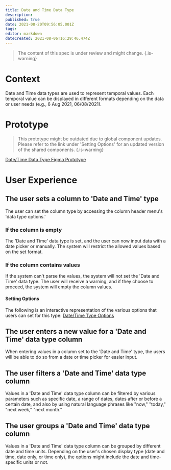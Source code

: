 ```yaml
---
title: Date and Time Data Type
description: 
published: true
date: 2021-08-20T09:56:05.001Z
tags: 
editor: markdown
dateCreated: 2021-08-06T16:29:46.474Z
---
```


> The content of this spec is under review and might change.
{.is-warning}


# Context
Date and Time data types are used to represent temporal values. Each temporal value can be displayed in different formats depending on the data or user needs (e.g., 6 Aug 2021, 06/08/2021).

# Prototype
> This prototype might be outdated due to global component updates. Please refer to the link under 'Setting Options' for an updated version of the shared components.
{.is-warning}

[Date/Time Data Type Figma Prototype](https://www.figma.com/proto/Uaf1ntcldzK2U41Jhw6vS2/Mathesar-MVP?page-id=3559%3A26639&node-id=3559%3A26640&viewport=-379%2C563%2C0.21144694089889526&scaling=contain&starting-point-node-id=3559%3A26640)

# User Experience

## The user sets a column to 'Date and Time' type
The user can set the column type by accessing the column header menu's  'data type options.'
### If the column is empty
The 'Date and Time' data type is set, and the user can now input data with a date picker or manually. The system will restrict the allowed values based on the set format. 
### If the column contains values
If the system can't parse the values, the system will not set the 'Date and Time' data type. The user will receive a warning, and if they choose to proceed, the system will empty the column values.

#### Setting Options
The following is an interactive representation of the various options that users can set for this type:
[Date/Time Type Options](https://www.figma.com/proto/Uaf1ntcldzK2U41Jhw6vS2/Mathesar-MVP?page-id=4260%3A37440&node-id=4270%3A41050&viewport=324%2C48%2C0.34&scaling=contain&starting-point-node-id=4270%3A41050)

## The user enters a new value for a  'Date and Time' data type column
When entering values in a column set to the 'Date and Time' type, the users will be able to do so from a date or time picker for easier input.

## The user filters a 'Date and Time' data type column
Values in a 'Date and Time' data type column can be filtered by various parameters such as specific date, a range of dates, dates after or before a certain date, and also by using natural language phrases like "now," "today," "next week," "next month."

## The user groups a 'Date and Time' data type column
Values in a 'Date and Time' data type column can be grouped by different date and time units. Depending on the user's chosen display type (date and time, date only, or time only), the options might include the date and time-specific units or not. 

